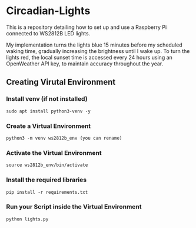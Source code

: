 # Circadian-Lights
This is a repository detailing how to set up and use a Raspberry Pi connected to WS2812B LED lights.

My implementation turns the lights blue 15 minutes before my scheduled waking time, gradually increasing the brightness until I wake up.
To turn the lights red, the local sunset time is accessed every 24 hours using an OpenWeather API key, to maintain accuracy throughout the year.

## Creating Virutal Environment
### Install venv (if not installed)
```
sudo apt install python3-venv -y
```
### Create a Virtual Environment
```
python3 -m venv ws2812b_env (you can rename)
```
### Activate the Virtual Environment
```
source ws2812b_env/bin/activate
```
### Install the required libraries
```
pip install -r requirements.txt
```
### Run your Script inside the Virtual Environment
```
python lights.py
```
